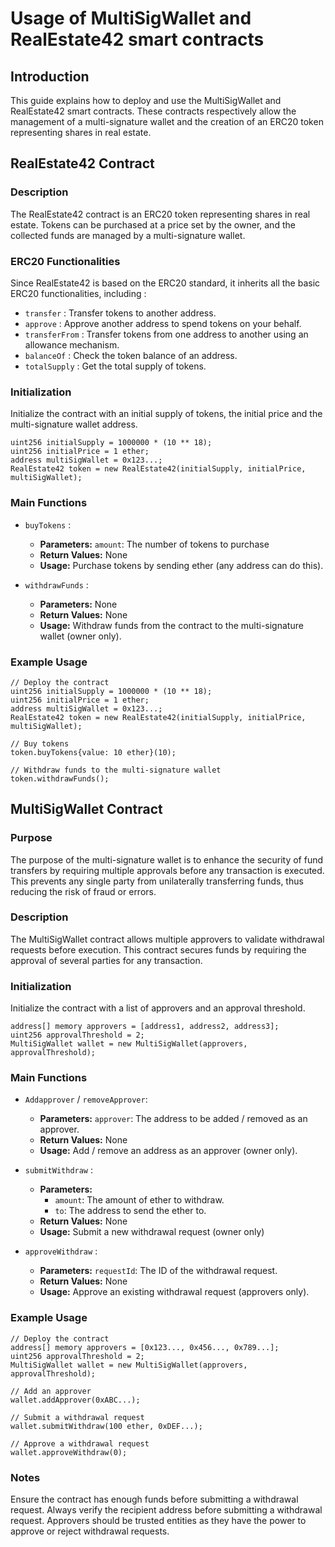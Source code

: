 # Usage of MultiSigWallet and RealEstate42 smart contracts

## Introduction

This guide explains how to deploy and use the MultiSigWallet and RealEstate42 smart contracts. These contracts respectively allow the management of a multi-signature wallet and the creation of an ERC20 token representing shares in real estate.

## RealEstate42 Contract

### Description

The RealEstate42 contract is an ERC20 token representing shares in real estate. Tokens can be purchased at a price set by the owner, and the collected funds are managed by a multi-signature wallet.

### ERC20 Functionalities

Since RealEstate42 is based on the ERC20 standard, it inherits all the basic ERC20 functionalities, including :
   - `transfer` : Transfer tokens to another address.
   - `approve` : Approve another address to spend tokens on your behalf.
   - `transferFrom` : Transfer tokens from one address to another using an allowance mechanism.
   - `balanceOf` : Check the token balance of an address.
   - `totalSupply` : Get the total supply of tokens.

### Initialization

Initialize the contract with an initial supply of tokens, the initial price and the multi-signature wallet address.

    uint256 initialSupply = 1000000 * (10 ** 18);
    uint256 initialPrice = 1 ether;
    address multiSigWallet = 0x123...;
    RealEstate42 token = new RealEstate42(initialSupply, initialPrice, multiSigWallet);

### Main Functions
   - `buyTokens` : 
      - **Parameters:** `amount`: The number of tokens to purchase
      - **Return Values:** None
      - **Usage:** Purchase tokens by sending ether (any address can do this).
  
   - `withdrawFunds` :
      - **Parameters:** None
      - **Return Values:** None
      - **Usage:** Withdraw funds from the contract to the multi-signature wallet (owner only).

### Example Usage

    // Deploy the contract
    uint256 initialSupply = 1000000 * (10 ** 18);
    uint256 initialPrice = 1 ether;
    address multiSigWallet = 0x123...;
    RealEstate42 token = new RealEstate42(initialSupply, initialPrice, multiSigWallet);
    
    // Buy tokens
    token.buyTokens{value: 10 ether}(10);
    
    // Withdraw funds to the multi-signature wallet
    token.withdrawFunds();


## MultiSigWallet Contract

### Purpose

The purpose of the multi-signature wallet is to enhance the security of fund transfers by requiring multiple approvals before any transaction is executed. This prevents any single party from unilaterally transferring funds, thus reducing the risk of fraud or errors.

### Description

The MultiSigWallet contract allows multiple approvers to validate withdrawal requests before execution. This contract secures funds by requiring the approval of several parties for any transaction.

### Initialization

Initialize the contract with a list of approvers and an approval threshold.
    
    address[] memory approvers = [address1, address2, address3];
    uint256 approvalThreshold = 2;
    MultiSigWallet wallet = new MultiSigWallet(approvers, approvalThreshold);

### Main Functions
   - `Addapprover` / `removeApprover`: 
     - **Parameters:** `approver`: The address to be added / removed as an approver.
     - **Return Values:** None
     - **Usage:** Add / remove an address as an approver (owner only).
  
   - `submitWithdraw` : 
     - **Parameters:**
       - `amount`: The amount of ether to withdraw.
       - `to`: The address to send the ether to.
     - **Return Values:** None
     - **Usage:** Submit a new withdrawal request (owner only)
  
   - `approveWithdraw` :
     - **Parameters:** `requestId`: The ID of the withdrawal request.
     - **Return Values:** None
     - **Usage:** Approve an existing withdrawal request (approvers only).

### Example Usage

    // Deploy the contract
    address[] memory approvers = [0x123..., 0x456..., 0x789...];
    uint256 approvalThreshold = 2;
    MultiSigWallet wallet = new MultiSigWallet(approvers, approvalThreshold);
    
    // Add an approver
    wallet.addApprover(0xABC...);
    
    // Submit a withdrawal request
    wallet.submitWithdraw(100 ether, 0xDEF...);
    
    // Approve a withdrawal request
    wallet.approveWithdraw(0);

### Notes

Ensure the contract has enough funds before submitting a withdrawal request.
Always verify the recipient address before submitting a withdrawal request.
Approvers should be trusted entities as they have the power to approve or reject withdrawal requests.
